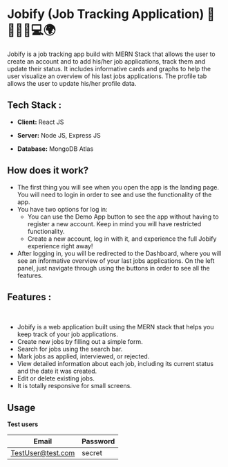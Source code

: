 # Jobify (Job Tracking Application) 🏢👨‍💻💼💻🌍

Jobify is a job tracking app build with MERN Stack that allows the user to create an account and to add his/her job applications, track them and update their status. It includes informative cards and graphs to help the user visualize an overview of his last jobs applications. The profile tab allows the user to update his/her profile data.

## Tech Stack :

* **Client:** React JS

* **Server:** Node JS, Express JS

* **Database:** MongoDB Atlas

## How does it work?

* The first thing you will see when you open the app is the landing page. You will need to login in order to see and use the functionality of the app.
* You have two options for log in:
  * You can use the Demo App button to see the app without having to register a new account. Keep in mind you will have restricted functionality.
  * Create a new account, log in with it, and experience the full Jobify experience right away!
* After logging in, you will be redirected to the Dashboard, where you will see an informative overview of your last jobs applications. On the left panel, just navigate through using the buttons in order to see all the features.


## Features : 

<br/>

<ul>
 <li> Jobify is a web application built using the MERN stack that helps you keep track of your job applications.</li>  
 <li> Create new jobs by filling out a simple form.</li>
 <li> Search for jobs using the search bar.</li>
 <li> Mark jobs as applied, interviewed, or rejected. </li>
 <li> View detailed information about each job, including its current status and the date it was created. </li>
 <li> Edit or delete existing jobs.</li>
 <li> It is totally responsive for small screens.</li>
</ul>

## Usage

**Test users**

| Email | Password  |
| -------- | --------- |
| TestUser@test.com | secret |
